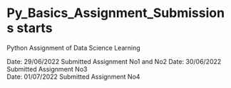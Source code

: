 # Py_Basics_Assignment_Submissions starts

Python Assignment of Data Science Learning

Date: 29/06/2022
Submitted Assignment No1 and No2
Date: 30/06/2022
Submitted Assignment No3  
Date: 01/07/2022
Submitted Assignment No4 

